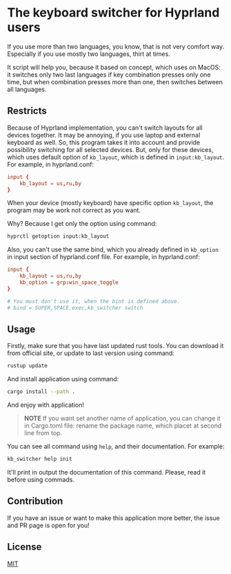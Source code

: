 # The keyboard switcher for Hyprland users

If you use more than two languages, you know, that is not very comfort way. Especially if you use mostly two languages, thirt at times.

It script will help you, because it based on concept, which uses on MacOS: it switches only two last languages if key combination presses only one time, but when combination presses more than one, then switches between all languages.

## Restricts

Because of Hyprland implementation, you can't switch layouts for all devices together. It may be annoying, if you use laptop and external keyboard as well. So, this program takes it into account and provide possibility switching for all selected devices. But, only for these devices, which uses default option of `kb_layout`, which is defined in `input:kb_layout`. For example, in hyprland.conf:

```conf
input {
    kb_layout = us,ru,by
}
```

When your device (mostly keyboard) have specific option `kb_layout`, the program may be work not correct as you want.

Why? Because I get only the option using command:

```bash
hyprctl getoption input:kb_layout
```

Also, you can't use the same bind, which you already defined in `kb_option` in input section of hyprland.conf file. For example, in hyprland.conf:

```conf
input {
    kb_layout = us,ru,by
    kb_option = grp:win_space_toggle
}

# You must don't use it, when the bint is defined above.
# bind = SUPER,SPACE,exec,kb_switcher switch
```

## Usage

Firstly, make sure that you have last updated rust tools. You can download it from official site, or update to last version using command:

```bash
rustup update
```

And install application using command:

```bash
cargo install --path .
```

And enjoy with application!

> __NOTE__
> If you want set another name of application, you can change it in Cargo.toml file: rename the package name, which placet at second line from top.

You can see all command using `help`, and their documentation. For example:

```bash
kb_switcher help init
```

It'll print in output the documentation of this command. Please, read it before using commads.

## Contribution

If you have an issue or want to make this application more better, the issue and PR page is open for you!

## License

[MIT](/LICENSE)

